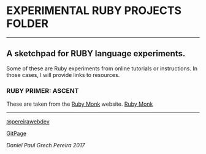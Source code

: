 # EXPERIMENTAL RUBY PROJECTS FOLDER
---


## A sketchpad for RUBY language experiments.

Some of these are Ruby experiments from online tutorials or instructions.  In those cases, I will provide links to resources.


### RUBY PRIMER:  ASCENT

These are taken from the [Ruby Monk](https://rubymonk.com) website.
[Ruby Monk](https://rubymonk.com/learning/books/4-ruby-primer-ascent)


---

[@pereirawebdev](https://twitter.com/pereirawebdev)

[GitPage](https://pereiradaniel.github.io)

_*Daniel Paul Grech Pereira 2017*_
